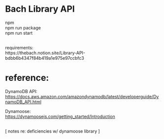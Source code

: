 <h1>Bach Library API</h1>

npm
<br />
npm run package
<br />
npm run start

<br />
requirements:
<br />
https://thebach.notion.site/Library-API-bdbb6b4347f84b419a1e975e97ccbfc3

<br />
<h1>reference:</h1>

DynamoDB API:
<br />
https://docs.aws.amazon.com/amazondynamodb/latest/developerguide/DynamoDB_API.html

Dynamoose:
<br />
https://dynamoosejs.com/getting_started/Introduction

<br />
[ notes re: deficiencies w/ dynamoose library ]

